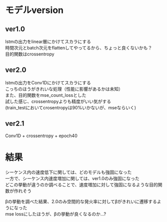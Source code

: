 # モデルversion

## ver1.0
lstmの出力をlinear層にかけてスカラにする  
時間次元とbatch次元をflattenしてやってるから、ちょっと良くないかも？  
目的関数はcrossentropy

## ver2.0
lstmの出力をConv1Dにかけてスカラにする  
こっちのほうがきれいな処理（性能に影響があるかは未知）  
また、目的関数をmse_count_lossとした  
試した感じ、crossentropyよりも精度がいい気がする  
(train_testにおいてcrosentropyは90%いかないが、mseならいく)

## ver2.1
Conv1D + crossentropy + epoch40


# 結果
シーケンス内の速度低下に関しては、どのモデルも強固になった  
一方で、シーケンス内速度増加に関しては、ver1.0のみ強固になった  
どこの挙動が違うのか調べることで、速度増加に対して強固になるような目的関数が作れそう  

βの挙動を調べた結果、2.0のみ空間的な発火率に対してβがきれいに遷移するようになった  
mse lossにしたほうが、βの挙動が良くなるのか...?
